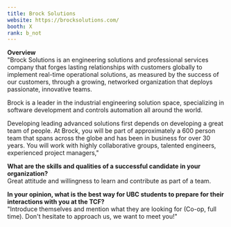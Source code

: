 ```yaml
---
title: Brock Solutions
website: https://brocksolutions.com/
booth: X
rank: b_not
---
```

**Overview**  
"Brock Solutions is an engineering solutions and professional services company that forges lasting relationships with customers globally to implement real-time operational solutions, as measured by the success of our customers, through a growing, networked organization that deploys passionate, innovative teams. 

Brock is a leader in the industrial engineering solution space, specializing in software development and controls automation all around the world. 

 Developing leading advanced solutions first depends on developing a great team of people. At Brock, you will be part of approximately a 600 person team that spans across the globe and has been in business for over 30 years. You will work with highly collaborative groups, talented engineers, experienced project managers,"
  
**What are the skills and qualities of a successful candidate in your organization?**  
Great attitude and willingness to learn and contribute as part of a team.
  
**In your opinion, what is the best way for UBC students to prepare for their interactions with you at the TCF?**  
"Introduce themselves and mention what they are looking for (Co-op, full time). Don't hesitate to approach us, we want to meet you!"
